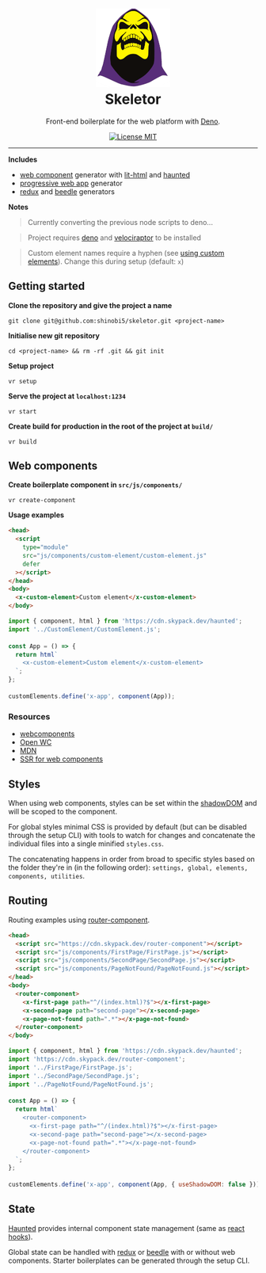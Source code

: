 <h1 align="center">
<br>
  <a href="https://github.com/shinobi5/skeletor"><img src="src/img/skeletor.png" alt="Image of Skeletor, the lead villain, from Masters of the Universe" width="150"></a>
<br>
Skeletor
</h1>

<p align="center">Front-end boilerplate for the web platform with <a href="https://deno.land/">Deno</a>.</p>

<p align="center">
  <a href="https://opensource.org/licenses/MIT">
    <img src="https://img.shields.io/badge/license-MIT-rebeccapurple.svg?style=flat-square" alt="License MIT">
  </a>
</p>

<hr />

**Includes**
- [web component](https://developer.mozilla.org/en-US/docs/Web/Web_Components) generator with [lit-html](https://github.com/polymer/lit-html) and [haunted](https://github.com/matthewp/haunted)
- [progressive web app](https://developer.mozilla.org/en-US/docs/Web/Progressive_web_apps) generator
- [redux](https://github.com/reduxjs/redux) and [beedle](https://github.com/hankchizljaw/beedle) generators

**Notes**
> Currently converting the previous node scripts to deno...

> Project requires [deno](https://deno.land/) and [velociraptor](https://github.com/umbopepato/velociraptor/) to be installed

> Custom element names require a hyphen (see [using custom elements](https://developer.mozilla.org/en-US/docs/Web/Web_Components/Using_custom_elements)). Change this during setup (default: `x`)

## Getting started

**Clone the repository and give the project a name**

```
git clone git@github.com:shinobi5/skeletor.git <project-name>
```

**Initialise new git repository**

```
cd <project-name> && rm -rf .git && git init
```

**Setup project**

```
vr setup
```

**Serve the project at `localhost:1234`**

```
vr start
```

**Create build for production in the root of the project at `build/`**

```
vr build
```

## Web components

**Create boilerplate component in `src/js/components/`**

```
vr create-component
```

**Usage examples**

```html
<head>
  <script
    type="module"
    src="js/components/custom-element/custom-element.js"
    defer
  ></script>
</head>
<body>
  <x-custom-element>Custom element</x-custom-element>
</body>
```

```javascript
import { component, html } from 'https://cdn.skypack.dev/haunted';
import '../CustomElement/CustomElement.js';

const App = () => {
  return html`
    <x-custom-element>Custom element</x-custom-element>
  `;
};

customElements.define('x-app', component(App));
```

### Resources

- [webcomponents](https://www.webcomponents.org)
- [Open WC](https://open-wc.org/)
- [MDN](https://developer.mozilla.org/en-US/docs/Web/Web_Components)
- [SSR for web components](https://medium.com/@treshugart/%C3%A5server-side-rendering-web-components-e5df705f3f48)

## Styles

When using web components, styles can be set within the [shadowDOM](https://developer.mozilla.org/en-US/docs/Web/Web_Components/Using_shadow_DOM) and will be scoped to the component.

For global styles minimal CSS is provided by default (but can be disabled through the setup CLI) with tools to watch for changes and concatenate the individual files into a single minified `styles.css`.

The concatenating happens in order from broad to specific styles based on the folder they're in (in the following order): `settings, global, elements, components, utilities`.

## Routing

Routing examples using [router-component](https://github.com/mkay581/router-component).

```html
<head>
  <script src="https://cdn.skypack.dev/router-component"></script>
  <script src="js/components/FirstPage/FirstPage.js"></script>
  <script src="js/components/SecondPage/SecondPage.js"></script>
  <script src="js/components/PageNotFound/PageNotFound.js"></script>
</head>
<body>
  <router-component>
    <x-first-page path="^/(index.html)?$"></x-first-page>
    <x-second-page path="second-page"></x-second-page>
    <x-page-not-found path=".*"></x-page-not-found>
  </router-component>
</body>
```

```javascript
import { component, html } from 'https://cdn.skypack.dev/haunted';
import 'https://cdn.skypack.dev/router-component';
import '../FirstPage/FirstPage.js';
import '../SecondPage/SecondPage.js';
import '../PageNotFound/PageNotFound.js';

const App = () => {
  return html`
    <router-component>
      <x-first-page path="^/(index.html)?$"></x-first-page>
      <x-second-page path="second-page"></x-second-page>
      <x-page-not-found path=".*"></x-page-not-found>
    </router-component>
  `;
};

customElements.define('x-app', component(App, { useShadowDOM: false }));
```

## State

[Haunted](https://github.com/matthewp/haunted) provides internal component state management (same as [react hooks](https://reactjs.org/docs/hooks-reference.html)).

Global state can be handled with [redux](https://github.com/reduxjs/redux) or [beedle](https://github.com/hankchizljaw/beedle) with or without web components. Starter boilerplates can be generated through the setup CLI.
